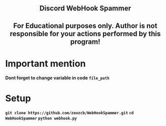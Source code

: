 ## <p align="center">  Discord WebHook Spammer

## <b> <p align="center"> For Educational purposes only. Author is not responsible for your actions performed by this program!

# Important mention
<b/>Dont forget to change variable in code ```file_path```

# Setup
 ```git clone https://github.com/zeozcb/WebHookSpammer.git```
 ```cd WebHookSpammer```
 ```python webhook.py```

